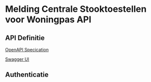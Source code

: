 # Melding Centrale Stooktoestellen voor Woningpas API

## API Definitie

[OpenAPI Specication](../datadienstenv1.yaml)

[Swagger UI](https://ovo000090.github.io/VEKA_REST_API/?urls.primaryName=V1+-+Melding+Centrale+Stooktoestellen+voor+Woningpas+API) 

## Authenticatie
